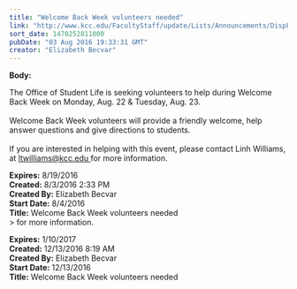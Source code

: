 ```yaml
---
title: "Welcome Back Week volunteers needed"
link: "http://www.kcc.edu/FacultyStaff/update/Lists/Announcements/DispForm.aspx?ID=2261"
sort_date: 1470252811000
pubDate: "03 Aug 2016 19:33:31 GMT"
creator: "Elizabeth Becvar"
---
```


<div><b>Body:</b> <div class="ExternalClass354125FF99E948358C8932151D44A5C8"><p>​The Office of Student Life is seeking volunteers to help during Welcome Back Week on Monday, Aug. 22 &amp; Tuesday, Aug. 23.<br /><br />Welcome Back Week volunteers will provide a friendly welcome, help answer questions and give directions to students.<br /><br />If you are interested in helping with this event, please contact Linh Williams, at <a href="mailto:ltwilliams@kcc.edu">ltwilliams@kcc.edu </a>for more information. <br /></p></div></div>
<div><b>Expires:</b> 8/19/2016</div>
<div><b>Created:</b> 8/3/2016 2:33 PM</div>
<div><b>Created By:</b> Elizabeth Becvar</div>
<div><b>Start Date:</b> 8/4/2016</div>
<div><b>Title:</b> Welcome Back Week volunteers needed</div>
> for more information.</p></div></div>
<div><b>Expires:</b> 1/10/2017</div>
<div><b>Created:</b> 12/13/2016 8:19 AM</div>
<div><b>Created By:</b> Elizabeth Becvar</div>
<div><b>Start Date:</b> 12/13/2016</div>
<div><b>Title:</b> Welcome Back Week volunteers needed</div>
